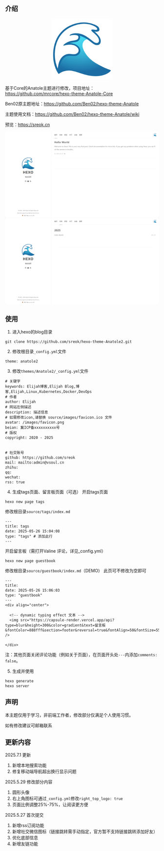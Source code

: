 ## 介绍

<div align=center>
<img src="https://raw.githubusercontent.com/sreok/hexo-theme-Anatole2/refs/heads/main/source/images/logo.png" width = "200" height = "200" alt="Anatole2" />
</div>

基于Core的Anatole主题进行修改，项目地址：https://github.com/mrcore/hexo-theme-Anatole-Core

Ben02原主题地址：https://github.com/Ben02/hexo-theme-Anatole

主题使用文档：https://github.com/Ben02/hexo-theme-Anatole/wiki

预览：https://sreok.cn

<div align=center>
<img src="https://raw.githubusercontent.com/sreok/sreok.github.io/refs/heads/master/images/c3d82da8df320cc6fdf6654ba5a7984b.png" alt="Anatole2" />

<img src="https://raw.githubusercontent.com/sreok/sreok.github.io/refs/heads/master/images/0ae96558f2247fef8963572c1cab3cd4.png" alt="Anatole2" />
</div>

## 使用

1. 进入hexo的blog目录
```
git clone https://github.com/sreok/hexo-theme-Anatole2.git
```

2. 修改根目录`_config.yml`文件
```
theme: anatole2
```

3. 修改`themes/Anatole2/_config.yml`文件
```
# 关键字
keywords: Elijah博客,Elijah Blog,博客,Elijah,Linux,Kubernetes,Docker,DevOps
# 作者
author: Elijah
# 网站左侧描述
description: 描述信息
# 如需修改icon,请替换 source/images/favicon.ico 文件
avatar: /images/favicon.png
beian: 冀ICP备xxxxxxxxxx号
# 版权
copyright: 2020 - 2025


# 社交账号
github: https://github.com/sreok
mail: mailto:admin@vsoul.cn
zhihu: 
qq: 
wechat: 
rss: true
```

4. 生成tags页面、留言板页面（可选）
开启tags页面
```
hexo new page tags
```
修改根目录`source/tags/index.md`
```
---
title: tags
date: 2025-05-26 15:04:08
type: "tags" # 添加此行
---
```

开启留言板（需打开Valine 评论，详见_config.yml）
```
hexo new page guestbook
```

修改根目录`source/guestbook/index.md`（DEMO）
此页可不修改为空即可
```
---
title: 
date: 2025-05-26 15:06:03
type: "guestbook"
---
<div align="center">
  
  <!-- dynamic typing effect 文本 -->
  <img src="https://capsule-render.vercel.app/api?type=blur&height=300&color=gradient&text=留言板&fontColor=888fff&section=footer&reversal=true&fontAlign=50&fontSize=55&textBg=false" />

</div>
```
注：其他页面关闭评论功能（例如关于页面），在页面开头处`---`内添加`comments: false`。


5. 生成并使用
```
hexo generate
hexo server
```

## 声明
本主题仅用于学习，非前端工作者，修改部分仅满足个人使用习惯。

如有修改建议可邮箱联系

## 更新内容
2025.7.1 更新

1. 新增本地搜索功能
2. 修复移动端导航超出换行显示问题

2025.5.29 修改部分内容

1. 圆形头像
2. 右上角图标可通过`_config.yml`修改`right_top_logo: true`
3. 页面比例调整25%-75%，让阅读更方便

2025.5.27  首次提交

1. 新增rss订阅功能
2. 新增社交微信图标（链接跳转需手动指定，官方暂不支持链接跳转添加好友）
3. 优化底部信息
4. 新增友链功能
